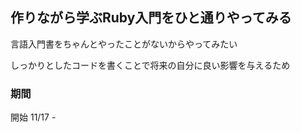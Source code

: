 ## 作りながら学ぶRuby入門をひと通りやってみる

言語入門書をちゃんとやったことがないからやってみたい

しっかりとしたコードを書くことで将来の自分に良い影響を与えるため

### 期間

開始 11/17 -

